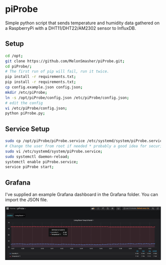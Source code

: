 # piProbe

Simple python script that sends temperature and humidity data gathered on a RaspberryPi with a DHT11/DHT22/AM2302 sensor to InfluxDB.

## Setup

```bash
cd /opt;
git clone https://github.com/MelonSmasher/piProbe.git;
cd piProbe/;
# The first run of pip will fail, run it twice.
pip install -r requirements.txt;
pip install -r requirements.txt;
cp config.example.json config.json;
mkdir /etc/piProbe;
ln -s /opt/piProbe/config.json /etc/piProbe/config.json;
# edit the config
vi /etc/piProbe/config.json;
python piProbe.py;
```

## Service Setup

```bash
sudo cp /opt/piProbe/piProbe.service /etc/systemd/system/piProbe.service;
# Change the user from root if needed * probably a good idea for security reasons.
sudo vi /etc/systemd/system/piProbe.service;
sudo systemctl daemon-reload;
systemctl enable piProbe.service;
service piProbe start;
```

## Grafana

I've supplied an example Grafana dashboard in the Grafana folder. You can import the JSON file.

![Screen Shot Grafana](/screen/screen-1.png)
